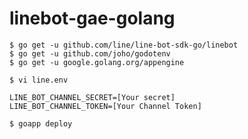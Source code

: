 # linebot-gae-golang

```
$ go get -u github.com/line/line-bot-sdk-go/linebot
$ go get -u github.com/joho/godotenv
$ go get -u google.golang.org/appengine
```

`$ vi line.env`

```
LINE_BOT_CHANNEL_SECRET=[Your secret]
LINE_BOT_CHANNEL_TOKEN=[Your Channel Token]
```

`$ goapp deploy`

